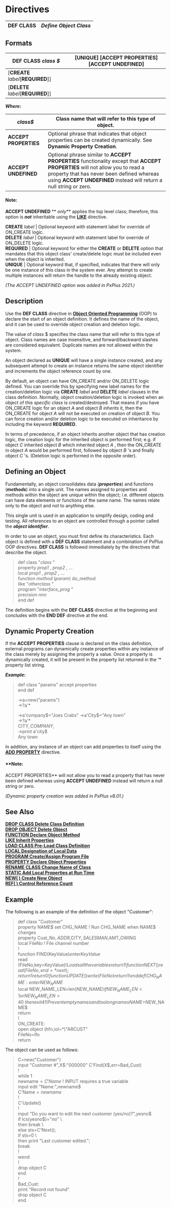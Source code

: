 # Directives 

**DEF CLASS** |  **_Define Object Class_**  
---|---  
  
##  Formats

**DEF CLASS** _class_ _$_ |  [**UNIQUE**] [**ACCEPT PROPERTIES**] [**ACCEPT UNDEFINED**]  
---|---  
|  [**CREATE** _label_[**REQUIRED**]]  
|  [**DELETE** _label_[**REQUIRED**]]  
  
**_Where:_**

_class$_ |  Class name that will refer to this type of object.  
---|---  
**ACCEPT PROPERTIES** |  Optional phrase that indicates that object properties can be created dynamically. See **Dynamic Property Creation**.  
**ACCEPT UNDEFINED** |  Optional phrase similar to **ACCEPT PROPERTIES** functionality except that **ACCEPT PROPERTIES** will not allow you to read a property that has never been defined whereas using **ACCEPT UNDEFINED** instead will return a null string or zero.

#### **Note:**  
**ACCEPT UNDEFINED** ** _only_** applies the top level class; therefore, this option is **_not_** inheritable using the **[LIKE](like.md)** directive.  
  
**CREATE** _label_ |  Optional keyword with statement label for override of ON_CREATE logic.  
**DELETE** _label_ |  Optional keyword with statement label for override of ON_DELETE logic.  
**REQUIRED** |  Optional keyword for either the **CREATE** or **DELETE** option that mandates that this object class' create/delete logic must be included even when the object is inherited.  
**UNIQUE** |  Optional keyword that, if specified, indicates that there will only be one instance of this class in the system ever. Any attempt to create multiple instances will return the handle to the already existing object.  
  
_(The ACCEPT UNDEFINED option was added in PxPlus 2021.)_

##  Description

Use the **DEF CLASS** directive in **[Object Oriented Programming](../PxPlus%20User%20Guide/Object-Oriented%20PxPlus/Introduction.md)** (OOP) to declare the start of an object definition. It defines the name of the object, and it can be used to override object creation and deletion logic.

The value of _class_ $ specifies the class name that will refer to this type of object. Class names are case insensitive, and forward/backward slashes are considered equivalent. Duplicate names are not allowed within the system.

An object declared as **UNIQUE** will have a single instance created, and any subsequent attempt to create an instance returns the same object identifier and increments the object reference count by one.

By default, an object can have ON_CREATE and/or ON_DELETE logic defined. You can override this by specifying new label names for the creation/deletion logic via **CREATE** _label_ and **DELETE** _label_ clauses in the class definition. Normally, object creation/deletion logic is invoked when an object of this _specific class_ is created/destroyed. That means if you have ON_CREATE logic for an object _A_ and object _B inherits_ it, then the ON_CREATE for object _A_ will not be executed on creation of object _B_. You can force creation and/or deletion logic to be executed on inheritance by including the keyword **REQUIRED**.

In terms of precedence, if an object inherits another object that has creation logic, the creation logic for the inherited object is performed first; e.g. if object _C_ inherited object _B_ which inherited object _A_ , then the ON_CREATE in object _A_ would be performed first, followed by object _B_ 's and finally object _C_ 's. (Deletion logic is performed in the opposite order).

##  Defining an Object

Fundamentally, an object consolidates data (**_properties_**) and functions (**_methods_**) into a single unit. The names assigned to properties and methods within the object are unique within the object; i.e. different objects can have data elements or functions of the same name. The names relate only to the object and not to anything else.

This single unit is used in an application to simplify design, coding and testing. All references to an object are controlled through a pointer called the **_object identifier_**.

In order to use an object, you must first define its characteristics. Each object is defined with a **DEF CLASS** statement and a combination of PxPlus OOP directives. **DEF CLASS** is followed immediately by the directives that describe the object.

> def class "_class_ "  
>  property _prop1_ , _prop2_ , ...  
>  local _prop1_ , _prop2_ , ...  
>  function _method_ (_param_) do_method  
>  like "_otherclass_ "  
>  program "_interface_prog_ "  
>  precision _nnn_  
>  end def

The definition begins with the **DEF CLASS** directive at the beginning and concludes with the **END DEF** directive at the end.

##  Dynamic Property Creation

If the **ACCEPT PROPERTIES** clause is declared on the class definition, external programs can dynamically create properties within any instance of the class merely by assigning the property a value. Once a property is dynamically created, it will be present in the property list returned in the '* property list string.

**_Example:_**

> def class "params" accept properties  
>  end def  
>   
>  ->a=new("params")  
>  ->?a'*  
>   
>  ->a'company$="Joes Crabs"  
>  ->a'City$="Any town"  
>  ->?a'*  
>  CITY$,COMPANY$,  
>  ->print a'city$  
>  Any town

In addition, any instance of an object can add properties to itself using the [**ADD PROPERTY**](add_prop.md) directive.

#### **Note:  
ACCEPT PROPERTIES** will not allow you to read a property that has never been defined whereas using **ACCEPT UNDEFINED** instead will return a null string or zero.

_(Dynamic property creation was added in PxPlus v8.01.)_

##  See Also

[**DROP CLASS Delete Class Definition**](drop_class.md)  
[**DROP OBJECT Delete Object**](drop_object.md)  
[**FUNCTION Declare Object Method**](function.md)  
[**LIKE Inherit Properties**](like.md)  
[**LOAD CLASS Pre-Load Class Definition**](load_class.md)  
[**LOCAL Designation of Local Data**](local.md)  
[**PROGRAM Create/Assign Program File**](program.md)  
[**PROPERTY Declare Object Properties**](property.md)  
[**RENAME CLASS Change Name of Class**](rename_class.md)  
[**STATIC Add Local Properties at Run Time**](static.md)  
[**NEW( ) Create New Object**](../functions/new.md)  
[**REF( ) Control Reference Count**](../functions/ref.md)

##  Example

The following is an example of the definition of the object "Customer":

> def class "Customer"  
>  property NAME$ set CHG_NAME ! Run CHG_NAME when NAME$ changes  
>  property Cust_No$,ADDR$,CITY$,SALESMAN$,AMT_OWING  
>  local FileNo ! File channel number  
>  !  
>  function FIND(KeyValue$)  
>  enter KeyValue$  
>  read (FileNo,key=KeyValue$) ! Loads all the variables  
>  return 1  
>  !  
>  function NEXT()  
>  read (FileNo,end=*next);  
>  return 1  
>  return 0  
>  !  
>  function UPDATE()  
>  write (FileNo)  
>  return 1  
>  !  
>  end def  
>  !  
>  CHG_NAME:  
>  enter NEW_NAME$  
>  local NEW_NAME_LEN=len(NEW_NAME$)  
>  if NEW_NAME_LEN<1 or NEW_NAME_LEN>40 \  
>  then exit 41 ! Prevent empty names and too long names  
>  NAME$=NEW_NAME$  
>  return  
>  !  
>  ON_CREATE:  
>  open object (hfn,iol=*)"ARCUST"  
>  FileNo=lfo  
>  return

The object can be used as follows:

> C=new("Customer")  
>  input "Customer #",X$:"000000"  
>  C'Find(X$,err=Bad_Cust)  
>  !  
>  while 1  
>  newname$=C'Name$ ! INPUT requires a true variable  
>  input edit "Name:",newname$  
>  C'Name$=newname$  
>  !  
>  C'Update()  
>  !  
>  input "Do you want to edit the next customer (yes/no)?",yesno$  
>  if lcs(yesno$)="no" \  
>  then break \  
>  else sts=C'Next();  
>  if sts=0 \  
>  then print "Last customer edited.";  
>  break  
>  !  
>  wend  
>  !  
>  drop object C  
>  end  
>  !  
> Bad_Cust:  
>  print "Record not found"  
>  drop object C  
>  end
